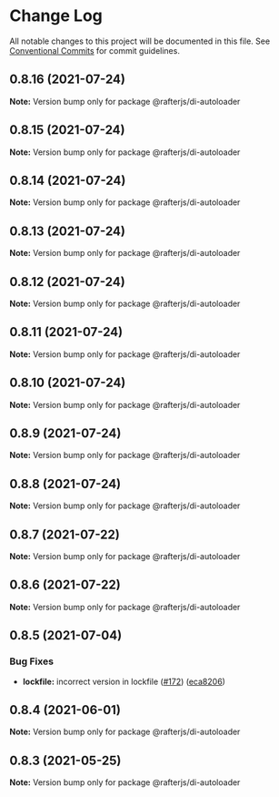 # Change Log

All notable changes to this project will be documented in this file.
See [Conventional Commits](https://conventionalcommits.org) for commit guidelines.

## 0.8.16 (2021-07-24)

**Note:** Version bump only for package @rafterjs/di-autoloader





## 0.8.15 (2021-07-24)

**Note:** Version bump only for package @rafterjs/di-autoloader





## 0.8.14 (2021-07-24)

**Note:** Version bump only for package @rafterjs/di-autoloader





## 0.8.13 (2021-07-24)

**Note:** Version bump only for package @rafterjs/di-autoloader





## 0.8.12 (2021-07-24)

**Note:** Version bump only for package @rafterjs/di-autoloader





## 0.8.11 (2021-07-24)

**Note:** Version bump only for package @rafterjs/di-autoloader





## 0.8.10 (2021-07-24)

**Note:** Version bump only for package @rafterjs/di-autoloader





## 0.8.9 (2021-07-24)

**Note:** Version bump only for package @rafterjs/di-autoloader





## 0.8.8 (2021-07-24)

**Note:** Version bump only for package @rafterjs/di-autoloader





## 0.8.7 (2021-07-22)

**Note:** Version bump only for package @rafterjs/di-autoloader





## 0.8.6 (2021-07-22)

**Note:** Version bump only for package @rafterjs/di-autoloader





## 0.8.5 (2021-07-04)


### Bug Fixes

* **lockfile:** incorrect version in lockfile ([#172](https://github.com/rafterjs/rafter/issues/172)) ([eca8206](https://github.com/rafterjs/rafter/commit/eca820680574c45714a5cf56560b5f41a1553fa1))





## 0.8.4 (2021-06-01)

**Note:** Version bump only for package @rafterjs/di-autoloader

## 0.8.3 (2021-05-25)

**Note:** Version bump only for package @rafterjs/di-autoloader
